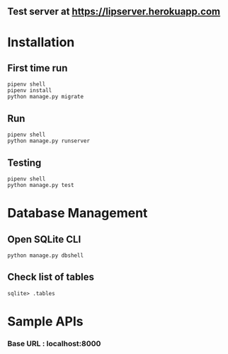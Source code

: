 ## Test server at https://lipserver.herokuapp.com

# Installation

## First time run
```
pipenv shell
pipenv install
python manage.py migrate
```

## Run
```
pipenv shell
python manage.py runserver
```

## Testing
```
pipenv shell
python manage.py test
```

# Database Management

## Open SQLite CLI
```
python manage.py dbshell
```

## Check list of tables
```
sqlite> .tables
```


# Sample APIs

### Base URL : localhost:8000
